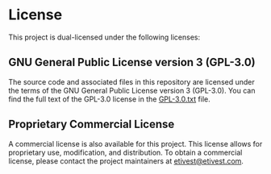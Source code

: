 # License

This project is dual-licensed under the following licenses:

## GNU General Public License version 3 (GPL-3.0)

The source code and associated files in this repository are licensed under the terms of the GNU General Public License version 3 (GPL-3.0). You can find the full text of the GPL-3.0 license in the [GPL-3.0.txt](./GPL-3.0.txt) file.

## Proprietary Commercial License

A commercial license is also available for this project. This license allows for proprietary use, modification, and distribution. To obtain a commercial license, please contact the project maintainers at [etivest@etivest.com](mailto:etivest@etivest.com).
